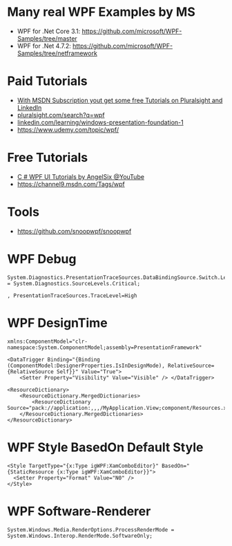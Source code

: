 # Many real WPF Examples by MS

- WPF for .Net Core 3.1: https://github.com/microsoft/WPF-Samples/tree/master
- WPF for .Net 4.7.2: https://github.com/microsoft/WPF-Samples/tree/netframework

# Paid Tutorials

- [With MSDN Subscription yout get some free Tutorials on Pluralsight and LinkedIn](https://my.visualstudio.com/benefits)
- [pluralsight.com/search?q=wpf](https://www.pluralsight.com/search?q=wpf&categories=course&sort=relevance)
- [linkedin.com/learning/windows-presentation-foundation-1](https://www.linkedin.com/learning/windows-presentation-foundation-1-build-dramatic-desktop-applications)
- https://www.udemy.com/topic/wpf/

# Free Tutorials

- [C # WPF UI Tutorials by AngelSix @YouTube](https://www.youtube.com/playlist?list=PLrW43fNmjaQVYF4zgsD0oL9Iv6u23PI6M)
- https://channel9.msdn.com/Tags/wpf

# Tools

- https://github.com/snoopwpf/snoopwpf

# WPF Debug
```
System.Diagnostics.PresentationTraceSources.DataBindingSource.Switch.Level = System.Diagnostics.SourceLevels.Critical;

, PresentationTraceSources.TraceLevel=High
```

# WPF DesignTime
```
xmlns:ComponentModel="clr-namespace:System.ComponentModel;assembly=PresentationFramework"

<DataTrigger Binding="{Binding (ComponentModel:DesignerProperties.IsInDesignMode), RelativeSource={RelativeSource Self}}" Value="True">
	<Setter Property="Visibility" Value="Visible" /> </DataTrigger>

<ResourceDictionary>
	<ResourceDictionary.MergedDictionaries>
		<ResourceDictionary Source="pack://application:,,,/MyApplication.View;component/Resources.xaml"/>
	</ResourceDictionary.MergedDictionaries>
</ResourceDictionary>
```

# WPF Style BasedOn Default Style
```
<Style TargetType="{x:Type igWPF:XamComboEditor}" BasedOn="{StaticResource {x:Type igWPF:XamComboEditor}}">
  <Setter Property="Format" Value="N0" /> 
</Style>
```

# WPF Software-Renderer
```
System.Windows.Media.RenderOptions.ProcessRenderMode = System.Windows.Interop.RenderMode.SoftwareOnly;
```
